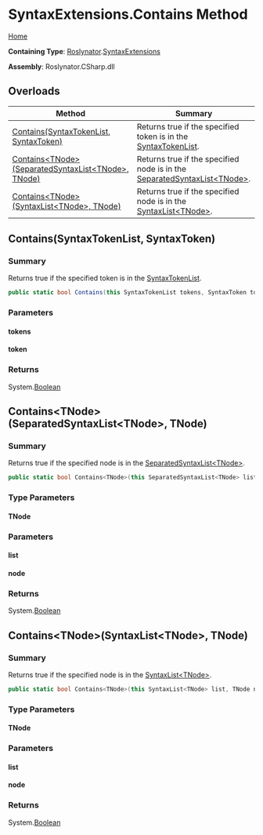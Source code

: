 # SyntaxExtensions\.Contains Method

[Home](../../../README.md)

**Containing Type**: [Roslynator](../../README.md)\.[SyntaxExtensions](../README.md)

**Assembly**: Roslynator\.CSharp\.dll

## Overloads

| Method | Summary |
| ------ | ------- |
| [Contains(SyntaxTokenList, SyntaxToken)](../Contains/README.md#Roslynator_SyntaxExtensions_Contains_Microsoft_CodeAnalysis_SyntaxTokenList_Microsoft_CodeAnalysis_SyntaxToken_) | Returns true if the specified token is in the [SyntaxTokenList](https://docs.microsoft.com/en-us/dotnet/api/microsoft.codeanalysis.syntaxtokenlist)\. |
| [Contains\<TNode>(SeparatedSyntaxList\<TNode>, TNode)](#Roslynator_SyntaxExtensions_Contains__1_Microsoft_CodeAnalysis_SeparatedSyntaxList___0____0_) | Returns true if the specified node is in the [SeparatedSyntaxList\<TNode>](https://docs.microsoft.com/en-us/dotnet/api/microsoft.codeanalysis.separatedsyntaxlist-1)\. |
| [Contains\<TNode>(SyntaxList\<TNode>, TNode)](#Roslynator_SyntaxExtensions_Contains__1_Microsoft_CodeAnalysis_SyntaxList___0____0_) | Returns true if the specified node is in the [SyntaxList\<TNode>](https://docs.microsoft.com/en-us/dotnet/api/microsoft.codeanalysis.syntaxlist-1)\. |

## Contains\(SyntaxTokenList, SyntaxToken\)<a name="Roslynator_SyntaxExtensions_Contains_Microsoft_CodeAnalysis_SyntaxTokenList_Microsoft_CodeAnalysis_SyntaxToken_"></a>

### Summary

Returns true if the specified token is in the [SyntaxTokenList](https://docs.microsoft.com/en-us/dotnet/api/microsoft.codeanalysis.syntaxtokenlist)\.

```csharp
public static bool Contains(this SyntaxTokenList tokens, SyntaxToken token)
```

### Parameters

#### tokens

#### token

### Returns

System\.[Boolean](https://docs.microsoft.com/en-us/dotnet/api/system.boolean)

## Contains\<TNode>\(SeparatedSyntaxList\<TNode>, TNode\)<a name="Roslynator_SyntaxExtensions_Contains__1_Microsoft_CodeAnalysis_SeparatedSyntaxList___0____0_"></a>

### Summary

Returns true if the specified node is in the [SeparatedSyntaxList\<TNode>](https://docs.microsoft.com/en-us/dotnet/api/microsoft.codeanalysis.separatedsyntaxlist-1)\.

```csharp
public static bool Contains<TNode>(this SeparatedSyntaxList<TNode> list, TNode node) where TNode : Microsoft.CodeAnalysis.SyntaxNode
```

### Type Parameters

#### TNode

### Parameters

#### list

#### node

### Returns

System\.[Boolean](https://docs.microsoft.com/en-us/dotnet/api/system.boolean)

## Contains\<TNode>\(SyntaxList\<TNode>, TNode\)<a name="Roslynator_SyntaxExtensions_Contains__1_Microsoft_CodeAnalysis_SyntaxList___0____0_"></a>

### Summary

Returns true if the specified node is in the [SyntaxList\<TNode>](https://docs.microsoft.com/en-us/dotnet/api/microsoft.codeanalysis.syntaxlist-1)\.

```csharp
public static bool Contains<TNode>(this SyntaxList<TNode> list, TNode node) where TNode : Microsoft.CodeAnalysis.SyntaxNode
```

### Type Parameters

#### TNode

### Parameters

#### list

#### node

### Returns

System\.[Boolean](https://docs.microsoft.com/en-us/dotnet/api/system.boolean)

